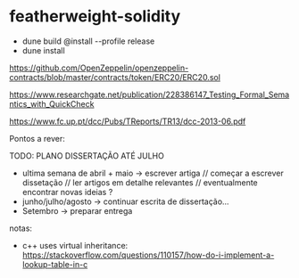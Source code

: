 # featherweight-solidity

* dune build @install --profile release
* dune install

https://github.com/OpenZeppelin/openzeppelin-contracts/blob/master/contracts/token/ERC20/ERC20.sol

https://www.researchgate.net/publication/228386147_Testing_Formal_Semantics_with_QuickCheck 

https://www.fc.up.pt/dcc/Pubs/TReports/TR13/dcc-2013-06.pdf 

Pontos a rever:


TODO: PLANO DISSERTAÇÃO ATÉ JULHO


- ultima semana de abril + maio -> escrever artiga // começar a escrever dissetação // ler artigos em detalhe relevantes // eventualmente encontrar novas ideias ? 
- junho/julho/agosto -> continuar escrita de dissertação...
- Setembro -> preparar entrega 



notas:

- c++ uses virtual inheritance: https://stackoverflow.com/questions/110157/how-do-i-implement-a-lookup-table-in-c

